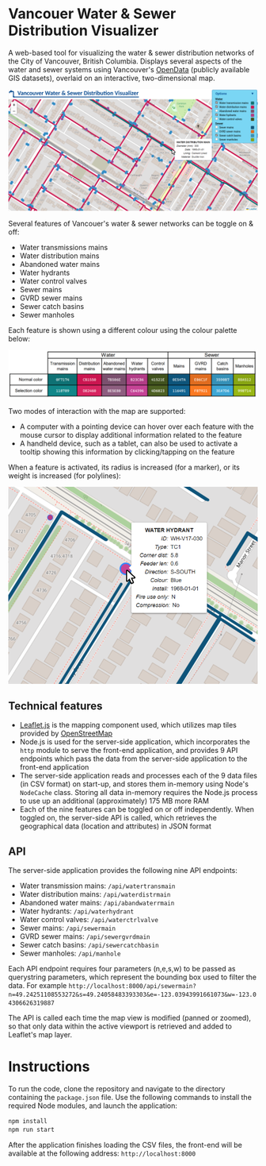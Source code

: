 # Vancouer Water & Sewer Distribution Visualizer

A web-based tool for visualizing the water & sewer distribution networks of the City of Vancouver, British Columbia. Displays several aspects of the water and sewer systems using Vancouver's [OpenData](https://opendata.vancouver.ca/pages/home/) (publicly available GIS datasets), overlaid on an interactive, two-dimensional map.

![Preview](https://github.com/IgorMalis/gis-vanc-water-sewer-dist/blob/master/screens/preview.png?raw=true)

Several features of Vancouer's water & sewer networks can be toggle on & off:

- Water transmissions mains
- Water distribution mains
- Abandoned water mains
- Water hydrants
- Water control valves
- Sewer mains
- GVRD sewer mains
- Sewer catch basins
- Sewer manholes

Each feature is shown using a different colour using the colour palette below:

![Preview](https://github.com/IgorMalis/gis-vanc-water-sewer-dist/blob/master/screens/colours.png?raw=true)

Two modes of interaction with the map are supported:
- A computer with a pointing device can hover over each feature with the mouse cursor to display additional information related to the feature
- A handheld device, such as a tablet, can also be used to activate a tooltip showing this information by clicking/tapping on the feature

When a feature is activated, its radius is increased (for a marker), or its weight is increased (for polylines):

![Preview](https://github.com/IgorMalis/gis-vanc-water-sewer-dist/blob/master/screens/tooltip.png?raw=true)

## Technical features

- [Leaflet.js](https://leafletjs.com) is the mapping component used, which utilizes map tiles provided by [OpenStreetMap](https://www.openstreetmap.org)
- Node.js is used for the server-side application, which incorporates the `http` module to serve the front-end application, and provides 9 API endpoints which pass the data from the server-side application to the front-end application
- The server-side application reads and processes each of the 9 data files (in CSV format) on start-up, and stores them in-memory using Node's `NodeCache` class. Storing all data in-memory requires the Node.js process to use up an additional (approximately) 175 MB more RAM
- Each of the nine features can be toggled on or off independently. When toggled on, the server-side API is called, which retrieves the geographical data (location and attributes) in JSON format

## API

The server-side application provides the following nine API endpoints:

- Water transmission mains: `/api/watertransmain`
- Water distribution mains: `/api/waterdistrmain`
- Abandoned water mains: `/api/abandwaterrmain`
- Water hydrants: `/api/waterhydrant`
- Water control valves: `/api/waterctrlvalve`
- Sewer mains: `/api/sewermain`
- GVRD sewer mains: `/api/sewergvrdmain`
- Sewer catch basins: `/api/sewercatchbasin`
- Sewer manholes: `/api/manhole`

Each API endpoint requires four parameters (n,e,s,w) to be passed as querystring parameters, which represent the bounding box used to filter the data. For example `http://localhost:8000/api/sewermain?n=49.24251108553272&s=49.24058483393303&e=-123.03943991661073&w=-123.04306626319887`

The API is called each time the map view is modified (panned or zoomed), so that only data within the active viewport is retrieved and added to Leaflet's map layer.

# Instructions

To run the code, clone the repository and navigate to the directory containing the `package.json` file. Use the following commands to install the required Node modules, and launch the application:

```bash
npm install
npm run start
```

After the application finishes loading the CSV files, the front-end will be available at the following address: `http://localhost:8000`

